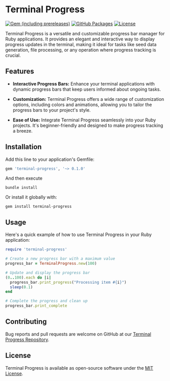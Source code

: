 # Terminal Progress

[![Gem (including prereleases)](https://img.shields.io/gem/v/terminal-progress?label=gem%20version&color=44cc11)](https://rubygems.org/gems/terminal-progress)
[![GitHub Packages](https://img.shields.io/badge/github_packages-0.1.0.2-44cc11.svg?v=1696463352)](https://github.com/Okomikeruko/terminal-progress/packages)
[![License](https://img.shields.io/badge/license-MIT-blue.svg)](https://github.com/Okomikeruko/terminal-progress/blob/master/LICENSE)

Terminal Progress is a versatile and customizable progress bar manager for Ruby
applications. It provides an elegant and interactive way to display progress
updates in the terminal, making it ideal for tasks like seed data generation,
file processing, or any operation where progress tracking is crucial.

## Features

- **Interactive Progress Bars:** Enhance your terminal applications with dynamic progress bars that keep users informed about ongoing tasks.

- **Customization:** Terminal Progress offers a wide range of customization options, including colors and animations, allowing you to tailor the progress bars to your project's style.

- **Ease of Use:** Integrate Terminal Progress seamlessly into your Ruby projects. It's beginner-friendly and designed to make progress tracking a breeze.

## Installation

Add this line to your application's Gemfile:

```ruby
gem 'terminal-progress', '~> 0.1.0'
```

And then execute

```console
bundle install
```

Or install it globally with:

```console
gem install terminal-progress
```

## Usage

Here's a quick example of how to use Terminal Progress in your Ruby application:

```ruby
require 'terminal-progress'

# Create a new progress bar with a maximum value
progress_bar = TerminalProgress.new(100)

# Update and display the progress bar
(0..100).each do |i|
  progress_bar.print_progress("Processing item #{i}")
  sleep(0.1)
end

# Complete the progress and clean up
progress_bar.print_complete
```

## Contributing

Bug reports and pull requests are welcome on GitHub at our
[Terminal Progress Repository](https://github.com/Okomikeruko/terminal-progress).

## License

Terminal Progress is available as open-source software under the
[MIT License](https://github.com/Okomikeruko/terminal-progress/blob/master/LICENSE).


